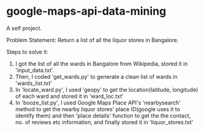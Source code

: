 # google-maps-api-data-mining
A self project.

Problem Statement: Return a list of all the liquor stores in Bangalore.

Steps to solve it:
1. I got the list of all the wards in Bangalore from Wikipedia, stored it in 'input_data.txt'.
2. Then, I coded 'get_wards.py' to generate a clean list of wards in 'wards_list.txt'
3. In 'locate_ward.py', I used 'geopy' to get the location(latitude, longitude) of each ward and stored it in 'ward_loc.txt'
4. In 'booze_list.py', I used Google Maps Place API's 'nearbysearch' method to get the nearby liquor stores' place ID(google uses it to identify them) and then 'place details' function to get the the contact, no. of reviews etc information, and finally stored it in 'liquor_stores.txt'
